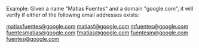 Example: Given a name "Matías Fuentes" and a domain "google.com", it will verify if either of the following email
addresses exists:

matiasfuentes@google.com matiasf@google.com mfuentes@google.com fuentesmatias@google.com fmatias@google.com
fuentesm@google.com fuentes@google.com
